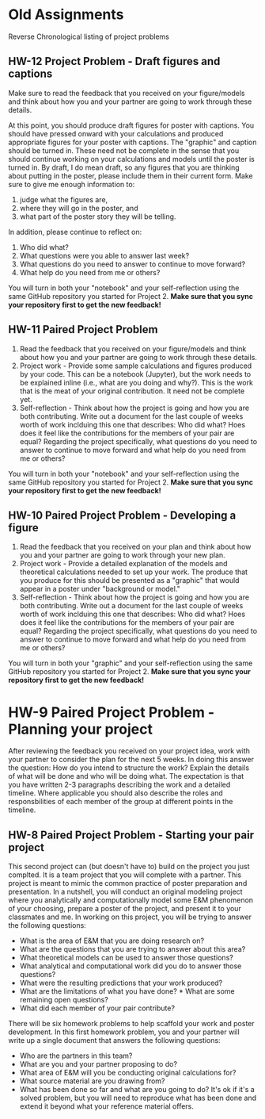 # Old Assignments

Reverse Chronological listing of project problems

## HW-12 Project Problem - Draft figures and captions


Make sure to read the feedback that you received on your figure/models and think about how you and your partner are going to work through these details.

At this point, you should produce draft figures for poster with captions. You should have pressed onward with your calculations and produced appropriate figures for your poster with captions. The "graphic" and caption should be turned in. These need not be complete in the sense that you should continue working on your calculations and models until the poster is turned in. By draft, I do mean draft, so any figures that you are thinking about putting in the poster, please include them in their current form. Make sure to give me enough information to:

1. judge what the figures are,
2. where they will go in the poster, and
3. what part of the poster story they will be telling.

In addition, please continue to reflect on:

1. Who did what?
2. What questions were you able to answer last week?
3. What questions do you need to answer to continue to move forward?
4. What help do you need from me or others?

You will turn in both your "notebook" and your self-reflection using the same GitHub repository you started for Project 2. **Make sure that you sync your repository first to get the new feedback!**


## HW-11 Paired Project Problem

1. Read the feedback that you received on your figure/models and think about how you and your partner are going to work through these details.
2. Project work - Provide some sample calculations and figures produced by your code. This can be a notebook (Jupyter), but the work needs to be explained inline (i.e., what are you doing and why?). This is the work that is the meat of your original contribution. It need not be complete yet.
3. Self-reflection - Think about how the project is going and how you are both contributing. Write out a document for the last couple of weeks worth of work inclduing this one that describes: Who did what? Hoes does it feel like the contributions for the members of your pair are equal? Regarding the project specifically, what questions do you need to answer to continue to move forward and what help do you need from me or others?

You will turn in both your "notebook" and your self-reflection using the same GitHub repository you started for Project 2. **Make sure that you sync your repository first to get the new feedback!**

## HW-10 Paired Project Problem - Developing a figure

1. Read the feedback that you received on your plan and think about how you and your partner are going to work through your new plan.
2. Project work - Provide a detailed explanation of the models and theoretical calculations needed to set up your work. The produce that you produce for this should be presented as a "graphic" that would appear in a poster under "background or model."
3. Self-reflection - Think about how the project is going and how you are both contributing. Write out a document for the last couple of weeks worth of work inclduing this one that describes: Who did what? Hoes does it feel like the contributions for the members of your pair are equal? Regarding the project specifically, what questions do you need to answer to continue to move forward and what help do you need from me or others?

You will turn in both your "graphic" and your self-reflection using the same GitHub repository you started for Project 2. **Make sure that you sync your repository first to get the new feedback!**

# HW-9 Paired Project Problem - Planning your project

After reviewing the feedback you received on your project idea, work with your partner to consider the plan for the next 5 weeks. In doing this answer  the question: How do you intend to structure the work? Explain the details of what will be done and who will be doing what. The expectation is that you have written 2-3 paragraphs describing the work and a detailed timeline. Where applicable you should also describe the roles and responsbilities of each member of the group at different points in the timeline.

## HW-8 Paired Project Problem - Starting your pair project

This second project can (but doesn't have to) build on the project you just complted. It is a team project that you will complete with a partner. This project is meant to mimic the common practice of poster preparation and presentation. In a nutshell, you will conduct an original modeling project where you analytically and computationally model some E&M phenomenon of your choosing, prepare a poster of the project, and present it to your classmates and me. In working on this project, you will be trying to answer the following questions:

* What is the area of E&M that you are doing research on?
* What are the questions that you are trying to answer about this area?
* What theoretical models can be used to answer those questions?
* What analytical and computational work did you do to answer those questions?
* What were the resulting predictions that your work produced?
* What are the limitations of what you have done? * What are some remaining open questions?
* What did each member of your pair contribute?

There will be six homework problems to help scaffold your work and poster development. In this first homework problem, you and your partner will write up a single document that answers the following questions:

* Who are the partners in this team?
* What are you and your partner proposing to do?
* What area of E&M will you be conducting original calculations for?
* What source material are you drawing from?
* What has been done so far and what are you going to do? It's ok if it's a solved problem, but you will need to reproduce what has been done and extend it beyond what your reference material offers.
